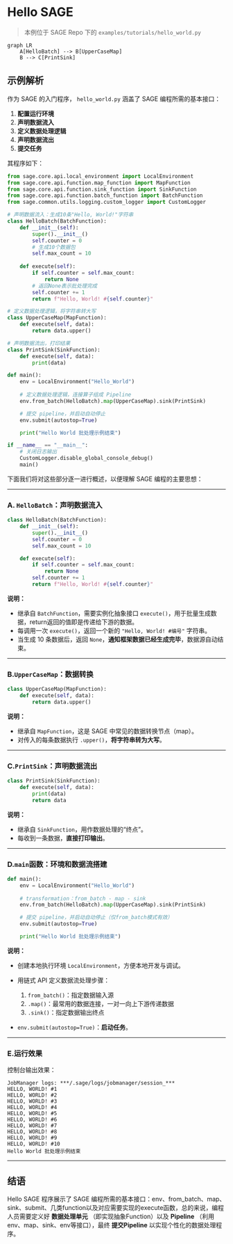 # Hello SAGE

> 本例位于 SAGE Repo 下的 `examples/tutorials/hello_world.py`

```mermaid
graph LR
    A[HelloBatch] --> B[UpperCaseMap]
    B --> C[PrintSink]
```

## 示例解析 

作为 SAGE 的入门程序， `hello_world.py` 涵盖了 SAGE 编程所需的基本接口：

1. **配置运行环境**
2. **声明数据流入**
3. **定义数据处理逻辑**
4. **声明数据流出**
5. **提交任务**

其程序如下：

```Python linenums="1" title="Python"
from sage.core.api.local_environment import LocalEnvironment
from sage.core.api.function.map_function import MapFunction
from sage.core.api.function.sink_function import SinkFunction
from sage.core.api.function.batch_function import BatchFunction
from sage.common.utils.logging.custom_logger import CustomLogger

# 声明数据流入：生成10条"Hello, World!"字符串
class HelloBatch(BatchFunction):
    def __init__(self):
        super().__init__()
        self.counter = 0
        # 生成10个数据包
        self.max_count = 10     
    
    def execute(self):
        if self.counter = self.max_count:
            return None         
        # 返回None表示批处理完成
        self.counter += 1
        return f"Hello, World! #{self.counter}"

# 定义数据处理逻辑，将字符串转大写
class UpperCaseMap(MapFunction):
    def execute(self, data):
        return data.upper()

# 声明数据流出，打印结果
class PrintSink(SinkFunction):
    def execute(self, data):
        print(data)

def main():
    env = LocalEnvironment("Hello_World")
    
    # 定义数据处理逻辑，连接算子组成 Pipeline
    env.from_batch(HelloBatch).map(UpperCaseMap).sink(PrintSink)

    # 提交 pipeline，并启动自动停止
    env.submit(autostop=True)

    print("Hello World 批处理示例结束")

if __name__ == "__main__":
    # 关闭日志输出
    CustomLogger.disable_global_console_debug()
    main()


```

下面我们将对这些部分逐一进行概述，以便理解 SAGE 编程的主要思想：

---

### **A**. `HelloBatch`：声明数据流入

```python
class HelloBatch(BatchFunction):
    def __init__(self):
        super().__init__()
        self.counter = 0
        self.max_count = 10 

    def execute(self):
        if self.counter = self.max_count:
            return None 
        self.counter += 1
        return f"Hello, World! #{self.counter}"
```

 **说明：**

 * 继承自 `BatchFunction`，需要实例化抽象接口 `execute()`，用于批量生成数据，return返回的值即是传递给下游的数据。
 * 每调用一次 `execute()`，返回一个新的 `"Hello, World! #编号"` 字符串。
 * 当生成 10 条数据后，返回 `None`，**通知框架数据已经生成完毕**，数据源自动结束。

---

### **B**.`UpperCaseMap`：数据转换

```python
class UpperCaseMap(MapFunction):
    def execute(self, data):
        return data.upper()
```

 **说明：**

 * 继承自 `MapFunction`，这是 SAGE 中常见的数据转换节点（map）。
 * 对传入的每条数据执行 `.upper()`，**将字符串转为大写**。

---

### **C**.`PrintSink`：声明数据流出

```python
class PrintSink(SinkFunction):
    def execute(self, data):
        print(data)
        return data
```

 **说明：**

 * 继承自 `SinkFunction`，用作数据处理的“终点”。
 * 每收到一条数据，**直接打印输出**。

---

### **D**.`main`函数：环境和数据流搭建

```python
def main():
    env = LocalEnvironment("Hello_World")
    
    # transformation：from_batch - map - sink
    env.from_batch(HelloBatch).map(UpperCaseMap).sink(PrintSink)

    # 提交 pipeline，并启动自动停止（仅from_batch模式有效）
    env.submit(autostop=True)

    print("Hello World 批处理示例结束")
```

 **说明：**

 * 创建本地执行环境 `LocalEnvironment`，方便本地开发与调试。
 * 用链式 API 定义数据流处理步骤：

   1. `from_batch()`：指定数据输入源
   2. `.map()`：最常用的数据连接，一对一向上下游传递数据
   3. `.sink()`：指定数据输出终点
 * `env.submit(autostop=True)`：**启动任务**。

---


### **E**.运行效果

控制台输出效果：

```plaintext
JobManager logs: ***/.sage/logs/jobmanager/session_***
HELLO, WORLD! #1
HELLO, WORLD! #2
HELLO, WORLD! #3
HELLO, WORLD! #4
HELLO, WORLD! #5
HELLO, WORLD! #6
HELLO, WORLD! #7
HELLO, WORLD! #8
HELLO, WORLD! #9
HELLO, WORLD! #10
Hello World 批处理示例结束
```

---

## 结语

Hello SAGE 程序展示了 SAGE 编程所需的基本接口：env、from_batch、map、sink、submit、几类function以及对应需要实现的execute函数，总的来说，编程人员需要定义好 **数据处理单元** （即实现抽象Function）以及 **Pipeline** （利用env、map、sink、env等接口），最终 **提交Pipeline** 以实现个性化的数据处理程序。